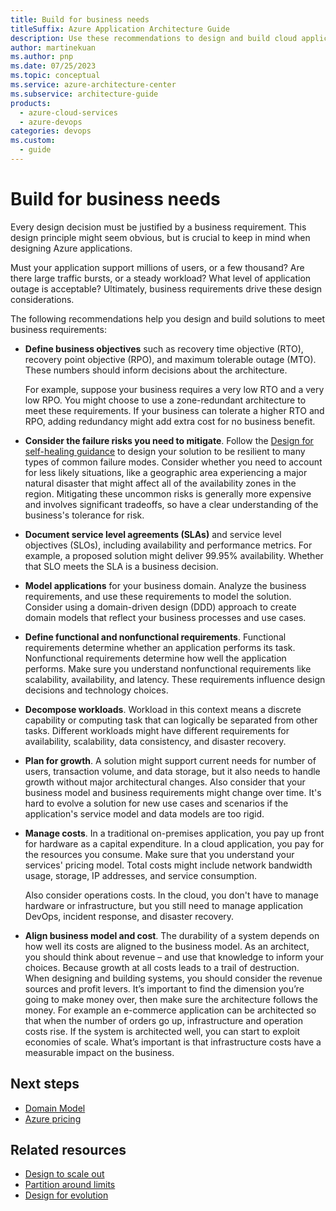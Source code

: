 ```yaml
---
title: Build for business needs
titleSuffix: Azure Application Architecture Guide
description: Use these recommendations to design and build cloud applications that meet functional and nonfunctional business requirements for performance, availability, scalability, growth, and cost management.
author: martinekuan
ms.author: pnp
ms.date: 07/25/2023
ms.topic: conceptual
ms.service: azure-architecture-center
ms.subservice: architecture-guide
products:
  - azure-cloud-services
  - azure-devops
categories: devops
ms.custom:
  - guide
---
```


# Build for business needs

Every design decision must be justified by a business requirement. This design principle might seem obvious, but is crucial to keep in mind when designing Azure applications.

Must your application support millions of users, or a few thousand? Are there large traffic bursts, or a steady workload? What level of application outage is acceptable? Ultimately, business requirements drive these design considerations.

The following recommendations help you design and build solutions to meet business requirements:

- **Define business objectives** such as recovery time objective (RTO), recovery point objective (RPO), and maximum tolerable outage (MTO). These numbers should inform decisions about the architecture.

  For example, suppose your business requires a very low RTO and a very low RPO. You might choose to use a zone-redundant architecture to meet these requirements. If your business can tolerate a higher RTO and RPO, adding redundancy might add extra cost for no business benefit.

- **Consider the failure risks you need to mitigate**. Follow the [Design for self-healing guidance](self-healing.md) to design your solution to be resilient to many types of common failure modes. Consider whether you need to account for less likely situations, like a geographic area experiencing a major natural disaster that might affect all of the availability zones in the region. Mitigating these uncommon risks is generally more expensive and involves significant tradeoffs, so have a clear understanding of the business's tolerance for risk.

- **Document service level agreements (SLAs)** and service level objectives (SLOs), including availability and performance metrics. For example, a proposed solution might deliver 99.95% availability. Whether that SLO meets the SLA is a business decision.

- **Model applications** for your business domain. Analyze the business requirements, and use these requirements to model the solution. Consider using a domain-driven design (DDD) approach to create domain models that reflect your business processes and use cases.

- **Define functional and nonfunctional requirements**. Functional requirements determine whether an application performs its task. Nonfunctional requirements determine how well the application performs. Make sure you understand nonfunctional requirements like scalability, availability, and latency. These requirements influence design decisions and technology choices.

- **Decompose workloads**. Workload in this context means a discrete capability or computing task that can logically be separated from other tasks. Different workloads might have different requirements for availability, scalability, data consistency, and disaster recovery.

- **Plan for growth**. A solution might support current needs for number of users, transaction volume, and data storage, but it also needs to handle growth without major architectural changes. Also consider that your business model and business requirements might change over time. It's hard to evolve a solution for new use cases and scenarios if the application's service model and data models are too rigid. 

- **Manage costs**. In a traditional on-premises application, you pay up front for hardware as a capital expenditure. In a cloud application, you pay for the resources you consume. Make sure that you understand your services' pricing model. Total costs might include network bandwidth usage, storage, IP addresses, and service consumption.

  Also consider operations costs. In the cloud, you don't have to manage hardware or infrastructure, but you still need to manage application DevOps, incident response, and disaster recovery.

- **Align business model and cost**. The durability of a system depends on how well its costs are aligned to the business model. As an architect, you should think about revenue – and use that knowledge to inform your choices. Because growth at all costs leads to a trail of destruction. When designing and building systems, you should consider the revenue sources and profit levers. It’s important to find the dimension you’re going to make money over, then make sure the architecture follows the money. For example an e-commerce application can be architected so that when the number of orders go up, infrastructure and operation costs rise. If the system is architected well, you can start to exploit economies of scale. What’s important is that infrastructure costs have a measurable impact on the business.

## Next steps

- [Domain Model](https://martinfowler.com/eaaCatalog/domainModel.html)
- [Azure pricing](https://azure.microsoft.com/pricing)

## Related resources

- [Design to scale out](scale-out.md)
- [Partition around limits](partition.md)
- [Design for evolution](design-for-evolution.md)
